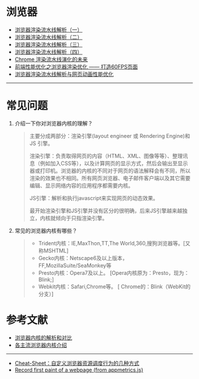 浏览器
========

- [浏览器渲染流水线解析（一）](https://yq.aliyun.com/articles/304648)
- [浏览器渲染流水线解析（二）](https://yq.aliyun.com/articles/304650)
- [浏览器渲染流水线解析（三）](https://yq.aliyun.com/articles/304651)
- [浏览器渲染流水线解析（四）](https://yq.aliyun.com/articles/304652)
- [Chrome 渲染流水线演化的未来](https://juejin.im/post/5aa7671d518825558a064880)
- [前端性能优化之浏览器渲染优化 —— 打造60FPS页面](https://github.com/fi3ework/Blog/issues/9)
- [浏览器渲染流水线解析与网页动画性能优化](https://yq.aliyun.com/articles/304655?spm=5176.100244.teamhomeleft.1.ZfAxFL)

---

# 常见问题
1. 介绍一下你对浏览器内核的理解？

    > 主要分成两部分：渲染引擎(layout engineer 或 Rendering Engine)和 JS 引擎。
    >
    > 渲染引擎：负责取得网页的内容（HTML、XML、图像等等）、整理讯息（例如加入CSS等），以及计算网页的显示方式，然后会输出至显示器或打印机。浏览器的内核的不同对于网页的语法解释会有不同，所以渲染的效果也不相同。所有网页浏览器、电子邮件客户端以及其它需要编辑、显示网络内容的应用程序都需要内核。
    >
    > JS引擎：解析和执行javascript来实现网页的动态效果。
    >
    > 最开始渲染引擎和JS引擎并没有区分的很明确，后来JS引擎越来越独立，内核就倾向于只指渲染引擎。

2. 常见的浏览器内核有哪些？

    > - Trident内核：IE,MaxThon,TT,The World,360,搜狗浏览器等。[又称MSHTML]
    > - Gecko内核：Netscape6及以上版本，FF,MozillaSuite/SeaMonkey等
    > - Presto内核：Opera7及以上。      [Opera内核原为：Presto，现为：Blink;]
    > - Webkit内核：Safari,Chrome等。   [ Chrome的：Blink（WebKit的分支）]

# 参考文献

- [浏览器内核的解析和对比](http://www.cnblogs.com/fullhouse/archive/2011/12/19/2293455.html)
- [各主流浏览器内核介绍](http://www.cnblogs.com/vajoy/p/3735553.html)

---

- [Cheat-Sheet：自定义浏览器资源调度行为的几种方式](https://twitter.com/addyosmani/status/743571393174872064)
- [Record first paint of a webpage (from appmetrics.js)](http://gitlab.meiyou.com/snippets/3)

